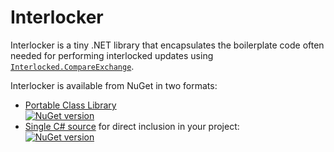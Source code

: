 # Interlocker

Interlocker is a tiny .NET library that encapsulates the boilerplate code often
needed for performing interlocked updates using
[`Interlocked.CompareExchange`][cmpxchg].

Interlocker is available from NuGet in two formats:

  * [Portable Class Library][pclpkg]  
    [![NuGet version](https://badge.fury.io/nu/Interlocker.svg)](http://badge.fury.io/nu/Interlocker)
  * [Single C# source][srcpkg] for direct inclusion in your project:  
    [![NuGet version](https://badge.fury.io/nu/Interlocker.Source.svg)](http://badge.fury.io/nu/Interlocker.Source)


  [pclpkg]: https://www.nuget.org/packages/Interlocker/
  [srcpkg]: https://www.nuget.org/packages/Interlocker.Source/
  [cmpxchg]: https://msdn.microsoft.com/en-us/library/bb297966(v=vs.110).aspx
